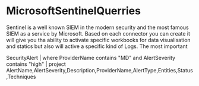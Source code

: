 # MicrosoftSentinelQuerries
Sentinel is a well known SIEM in the modern security and the most famous SIEM as a service by Microsoft. Based on each connector you can create it will give you tha ability to activate specific workbooks for data visualisation and statics but also will active a specific kind of Logs.
The most important 

 SecurityAlert
| where ProviderName contains "MD" and AlertSeverity contains "high"
| project AlertName,AlertSeverity,Description,ProviderName,AlertType,Entities,Status,Techniques
